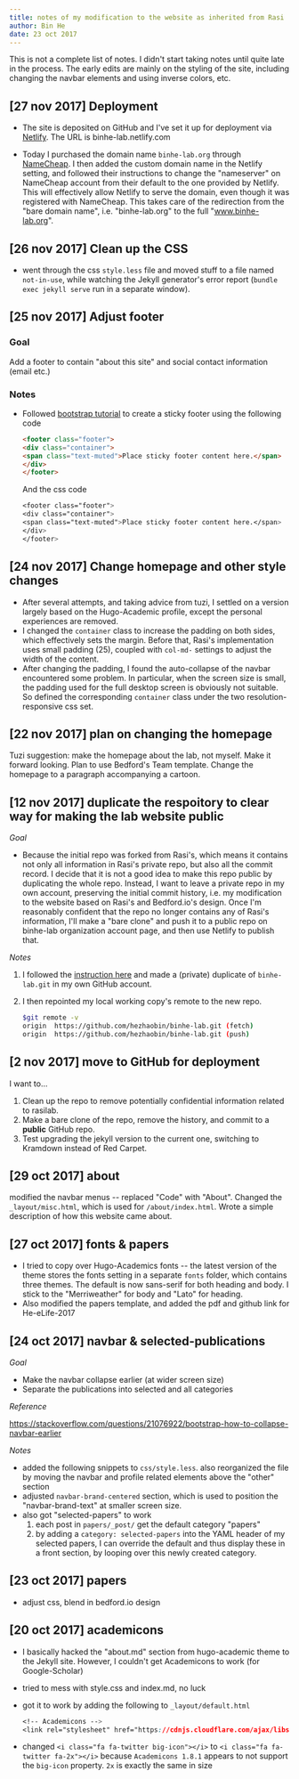 ```yaml
---
title: notes of my modification to the website as inherited from Rasi
author: Bin He
date: 23 oct 2017
---
```


This is not a complete list of notes. I didn't start taking notes until quite late in the process. The early edits are mainly on the styling of the site, including changing the navbar elements and using inverse colors, etc.

## [27 nov 2017] Deployment

- The site is deposited on GitHub and I've set it up for deployment via [Netlify](https://netlify.com). The URL is binhe-lab.netlify.com

- Today I purchased the domain name `binhe-lab.org` through [NameCheap](https://namecheap.com). I then added the custom domain name in the Netlify setting, and followed their instructions to change the "nameserver" on NameCheap account from their default to the one provided by Netlify. This will effectively allow Netlify to serve the domain, even though it was registered with NameCheap. This takes care of the redirection from the "bare domain name", i.e. "binhe-lab.org" to the full "www.binhe-lab.org".

## [26 nov 2017] Clean up the CSS

- went through the css `style.less` file and moved stuff to a file named `not-in-use`, while watching the Jekyll generator's error report (`bundle exec jekyll serve` run in a separate window).

## [25 nov 2017] Adjust footer

### Goal

Add a footer to contain "about this site" and social contact information (email etc.)

### Notes

- Followed [bootstrap tutorial](https://v4-alpha.getbootstrap.com/examples/sticky-footer-navbar/) to create a sticky footer using the following code

    ```html
    <footer class="footer">
    <div class="container">
    <span class="text-muted">Place sticky footer content here.</span>
    </div>
    </footer>
    ```

    And the css code

    ```css
    <footer class="footer">
    <div class="container">
    <span class="text-muted">Place sticky footer content here.</span>
    </div>
    </footer>
    ```

## [24 nov 2017] Change homepage and other style changes

- After several attempts, and taking advice from tuzi, I settled on a version largely based on the Hugo-Academic profile, except the personal experiences are removed.
- I changed the `container` class to increase the padding on both sides, which effectively sets the margin. Before that, Rasi's implementation uses small padding (25), coupled with `col-md-` settings to adjust the width of the content.
- After changing the padding, I found the auto-collapse of the navbar encountered some problem. In particular, when the screen size is small, the padding used for the full desktop screen is obviously not suitable. So defined the corresponding `container` class under the two resolution-responsive css set.

## [22 nov 2017] plan on changing the homepage

Tuzi suggestion: make the homepage about the lab, not myself. Make it forward looking. Plan to use Bedford's Team template. Change the homepage to a paragraph accompanying a cartoon.
## [12 nov 2017] duplicate the respoitory to clear way for making the lab website public

_Goal_

- Because the initial repo was forked from Rasi's, which means it contains not only all information in Rasi's private repo, but also all the commit record. I decide that it is not a good idea to make this repo public by duplicating the whole repo. Instead, I want to leave a private repo in my own account, preserving the initial commit history, i.e. my modification to the website based on Rasi's and Bedford.io's design. Once I'm reasonably confident that the repo no longer contains any of Rasi's information, I'll make a "bare clone" and push it to a public repo on binhe-lab organization account page, and then use Netlify to publish that.

_Notes_

1. I followed the [instruction here](https://help.github.com/articles/duplicating-a-repository/) and made a (private) duplicate of `binhe-lab.git` in my own GitHub account.
1. I then repointed my local working copy's remote to the new repo.

    ```bash
    $git remote -v
    origin  https://github.com/hezhaobin/binhe-lab.git (fetch)
    origin  https://github.com/hezhaobin/binhe-lab.git (push)
    ```

## [2 nov 2017] move to GitHub for deployment

I want to...

1. Clean up the repo to remove potentially confidential information related to rasilab.
1. Make a bare clone of the repo, remove the history, and commit to a **public** GitHub repo.
1. Test upgrading the jekyll version to the current one, switching to Kramdown instead of Red Carpet.

## [29 oct 2017] about

modified the navbar menus -- replaced "Code" with "About". Changed the `_layout/misc.html`, which is used for `/about/index.html`. Wrote a simple description of how this website came about.

## [27 oct 2017] fonts & papers

- I tried to copy over Hugo-Academics fonts -- the latest version of the theme stores the fonts setting in a separate `fonts` folder, which contains three themes. The default is now sans-serif for both heading and body. I stick to the "Merriweather" for body and "Lato" for heading.
- Also modified the papers template, and added the pdf and github link for He-eLife-2017

## [24 oct 2017] navbar & selected-publications

_Goal_

- Make the navbar collapse earlier (at wider screen size)
- Separate the publications into selected and all categories

_Reference_

https://stackoverflow.com/questions/21076922/bootstrap-how-to-collapse-navbar-earlier

_Notes_

- added the following snippets to `css/style.less`. also reorganized the file by moving the navbar and profile related elements above the "other" section
- adjusted `navbar-brand-centered` section, which is used to position the "navbar-brand-text" at smaller screen size.
- also got "selected-papers" to work
    1. each post in `papers/_post/` get the default category "papers"
    1. by adding a `category: selected-papers` into the YAML header of my selected papers, I can override the default and thus display these in a front section, by looping over this newly created category.

## [23 oct 2017] papers

- adjust css, blend in bedford.io design

## [20 oct 2017] academicons

- I basically hacked the "about.md" section from hugo-academic theme to the Jekyll site. However, I couldn't get Academicons to work (for Google-Scholar)

- tried to mess with style.css and index.md, no luck

- got it to work by adding the following to `_layout/default.html`

    ```css
    <!-- Academicons -->
    <link rel="stylesheet" href="https://cdnjs.cloudflare.com/ajax/libs/academicons/1.8.1/css/academicons.min.css" media="screen"/>
    ```

- changed `<i class="fa fa-twitter big-icon"></i>` to `<i class="fa fa-twitter fa-2x"></i>` because `Academicons 1.8.1` appears to not support the `big-icon` property. `2x` is exactly the same in size
